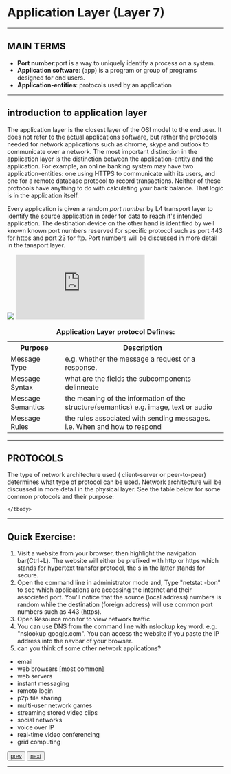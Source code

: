 <meta name="layer" content="7">
<script src="formatter_old.js"></script>
<link rel="stylesheet" type="text/css" href="style.css">

# Application Layer (Layer 7)

<!-- <div id="TOC">
<h3 style="font-weight:bold;">TABLE OF CONTENT :</h3>
</div> -->

---

## MAIN TERMS

- <b>Port number</b>:port is a way to uniquely identify a process on a system.
- <b>Application software</b>: (app) is a program or group of programs designed for end users.
- <b>Application-entities</b>: protocols used by an application

---
## introduction to application layer


The application layer is the closest layer of the OSI model to the end user. It does not refer to the actual applications software, but rather the protocols needed for network applications such as chrome, skype and outlook to communicate over a network. The most important distinction in the application layer is the distinction between the application-entity and the application. For example, an online banking system may have two application-entities: one using HTTPS to communicate with its users, and one for a remote database protocol to record transactions. Neither of these protocols have anything to do with calculating your bank balance. That logic is in the application itself.

Every application is given a random <em>port number</em> by L4 transport layer to identify the source application in order for data to reach it's intended application. The destination device on the other hand is identified by well known known port numbers reserved for specific protocol such as port 443 for https and port 23 for ftp. Port numbers will be discussed in more detail in the tansport layer.

<img src="../images/netstat.png">


<!-- <embed src="https://www.youtube.com/embed/Ni6K99-SXdw"></embed> -->
<embed src="https://www.youtube.com/embed/-wzL3jcky-g">


<table>
    <caption><b>Application Layer protocol Defines:</b></caption>
	<th>Purpose</th>
	<th>Description</th>
	<tr>
		<td>Message Type</td>
		<td> e.g. whether the message a request or a response.
		</td>
	</tr>
	<tr>
		<td>Message Syntax</td>
		<td> what are the fields the subcomponents delinneate</td>
	</tr>
	<tr>
		<td>Message Semantics</td>
		<td>the meaning of the information of the structure(semantics) e.g. image, text or audio</td>
	</tr>
	<tr>
		<td>Message Rules</td>
		<td> the rules associated with sending messages. i.e. When and how to respond</td>
	</tr>
</table>


---

## PROTOCOLS

The type of network architecture used ( client-server or peer-to-peer) determines what type of protocol can be used. Network architecture will be discussed in more detail in the physical layer. See the table below for some common protocols and their purpose:

<div id="l7-protocols" class="interactive-protocols flex flex--column"></div>


<table style="display:none">
	<thead>
		<tr>
			<th>Protocol</th>
			<th>Port Number</th>
			<th>Meaning</th>
			<th>Purpose</th>
			<th>Application</th>
		</tr>
	</thead>
	<tbody>
		<tr>
			<td>HTTP/S</td>
			<td>80/443</td>
			<td>Hypertext Transfer Protocol Secure</td>
			<td>It governs the rules for transferring Hypertext (web pages written in HTML) over a computer network. The S in HTTPS stands for Secure and uses L4 transport layer's SSL/TLS to encrypt data before it is sent. The protocol is therefore also referred to as HTTP over SSL/TLS.</td>
			<td>Web browser</td>
		</tr>
		<tr>
			<td>FTP/S</td>
			<td>21/23</td>
			<td>File Transfer Protocol Secure</td>
			<td> A standard network protocol used for the transfer of files between a client and server on a network. FTP is built on a client-server model architecture using separate control and data connections between the client and the server.[1] FTP users may authenticate themselves with a clear-text sign-in protocol, normally in the form of a user name and password, but can connect anonymously if the server is configured to allow it. FTP is often encrypted with SSL/TLS to protect the user name and password (FTPS) or replaced with SSH File Transfer Protocol (SFTP).</td>
			<td>Bit torrent</td>
		</tr>
		<tr>
			<td>SMTP</td>
			<td>25</td>
			<td>Simple Mail Transfer Protocol</td>
			<td>The Simple Mail Transfer Protocol (SMTP) is a communication protocol for electronic mail transmission. Mail servers and other message transfer agents use SMTP to send and receive mail messages.</td>
			<td>Outlook</td>
		</tr>
		<tr>
			<td>POP3</td>
			<td>110</td>
			<td>Post Office Protocol</td>
			<td>Used by e-mail clients to retrieve e-mail from a mail server. The Post Office Protocol provides access via an Internet Protocol (IP) network for a user client application to a mailbox (maildrop) maintained on a mail server. The protocol supports download and delete operations for messages. POP3 clients connect, retrieve all messages, store them on the client computer, and finally delete them from the server</td>
			<td>Outlook</td>
		</tr>
		<tr>
			<td>DNS</td>
			<td>53</td>
			<td>Domain Name Server</td>
			<td>The Domain Name Server (DNS) is a hierarchical and decentralized naming system for computers, services, or other resources connected to the Internet or a private network. It associates various information with domain names assigned to each of the participating entities. Its main responsibility is to translate more readily memorized domain names to the numerical IP addresses needed for locating and identifying computer services and devices with the underlying network protocols much like a phone book which resolves names to their phone numbers. e.g. google.com = 172.217.169.46 . Without DNS, one would have to enter ip addresses manually. DNS provides a worldwide, distributed directory service and has been an essential component of the functionality of the Internet since 1985. </td>
			<td>Browser</td>
		</tr>
		<tr>
			<td>DHCP</td>
			<td>67/68</td>
			<td>Dynamic Host Configuration Protocol</td>
			<td>A DHCP server enables computers to request IP addresses and networking parameters automatically from the Internet service provider (ISP), and dynamically assigns  IP address' and other network configuration parameters to each device on the network, so they can communicate with other IP networks. This reduces the need for a network administrator or a user to manually assign IP addresses to all network devices.</td>
			<td>Router</td>
		</tr>
		<tr>
			<td>VoIP</td>
			<td>Varies</td>
			<td>Voice over Internet Protocol</td>
			<td>Used to make calls over the internet</td>
			<td>Skype</td>
		</tr>
		
	</tbody>
</table>


---



## Quick Exercise: 

1. Visit a website from your browser, then highlight the navigation bar(Ctrl+L). The website will either be prefixed with http or https which stands for hypertext transfer protocol, the s in the latter stands for secure.
1. Open the command line in administrator mode and, Type "netstat -bon" to see which applications are accessing the internet and their associated port. You'll notice that the source (local address) numbers is random while the destination (foreign address) will use common port numbers such as 443 (https).
1. Open Resource monitor to view network traffic.
1. You can use DNS from the command line with nslookup key word. e.g. "nslookup google.com". You can access the website if you paste the IP address into the navbar of your browser.
1. can you think of some other network applications? <span style="display:none">[will be hidden until clicked]
- email
- web browsers [most common]
- web servers
- instant messaging
- remote login
- p2p file sharing
- multi-user network games
- streaming stored video clips
- social networks
- voice over IP
- real-time video conferencing
- grid computing
</span>



<div class="nav nav__bottom">
	<button id="btn__prev"><a href="">prev</a></button> 
	<button id="btn__next"><a href="apps\mcq\index.html">next</a></button>
	<!-- <button id="btn__next">next</button> -->
</div>

---
